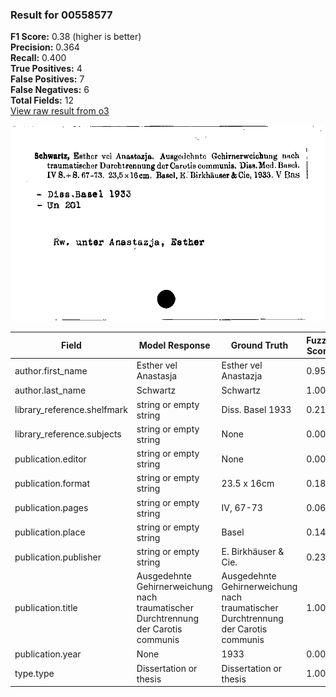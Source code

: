 ### Result for 00558577
**F1 Score:** 0.38 (higher is better)<br>**Precision:** 0.364<br>**Recall:** 0.400<br>**True Positives:** 4<br>**False Positives:** 7<br>**False Negatives:** 6<br>**Total Fields:** 12<br>[View raw result from o3](https://github.com/RISE-UNIBAS/humanities_data_benchmark/blob/main/results/2025-10-01/T0168/request_T0168_00558577.json)

<img src="https://github.com/RISE-UNIBAS/humanities_data_benchmark/blob/main/benchmarks/zettelkatalog/images/00558577.jpg?raw=true" alt="00558577" width="600px">

| Field | Model Response | Ground Truth | Fuzzy Score | Match |
|-------|----------------|--------------|-------------|-------|
| author.first_name | Esther vel Anastasja | Esther vel Anastazja | 0.950 | ✅ |
| author.last_name | Schwartz | Schwartz | 1.000 | ✅ |
| library_reference.shelfmark | string or empty string | Diss. Basel 1933 | 0.211 | ❌ |
| library_reference.subjects | string or empty string | None | 0.000 | ❌ |
| publication.editor | string or empty string | None | 0.000 | ❌ |
| publication.format | string or empty string | 23.5 x 16cm | 0.182 | ❌ |
| publication.pages | string or empty string | IV, 67-73 | 0.065 | ❌ |
| publication.place | string or empty string | Basel | 0.148 | ❌ |
| publication.publisher | string or empty string | E. Birkhäuser & Cie. | 0.238 | ❌ |
| publication.title | Ausgedehnte Gehirnerweichung nach traumatischer Durchtrennung der Carotis communis | Ausgedehnte Gehirnerweichung nach traumatischer Durchtrennung der Carotis communis | 1.000 | ✅ |
| publication.year | None | 1933 | 0.000 | ❌ |
| type.type | Dissertation or thesis | Dissertation or thesis | 1.000 | ✅ |
